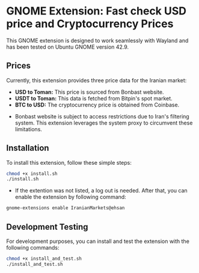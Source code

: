 # GNOME Extension: Fast check USD price and Cryptocurrency Prices

This GNOME extension is designed to work seamlessly with Wayland and has been tested on Ubuntu GNOME version 42.9.

## Prices

Currently, this extension provides three price data for the Iranian market:

- **USD to Toman:** This price is sourced from Bonbast website.
- **USDT to Toman:** This data is fetched from Bitpin's spot market.
- **BTC to USD:** The cryptocurrency price is obtained from Coinbase.

* Bonbast website is subject to access restrictions due to Iran's filtering system. This extension leverages the system proxy to circumvent these limitations.

## Installation

To install this extension, follow these simple steps:

```bash
chmod +x install.sh
./install.sh
```
* If the extention was not listed, a log out is needed. After that, you can enable the extension by following command:
```bash
gnome-extensions enable IranianMarkets@ehsan
```

## Development Testing

For development purposes, you can install and test the extension with the following commands:

```bash
chmod +x install_and_test.sh
./install_and_test.sh

```
